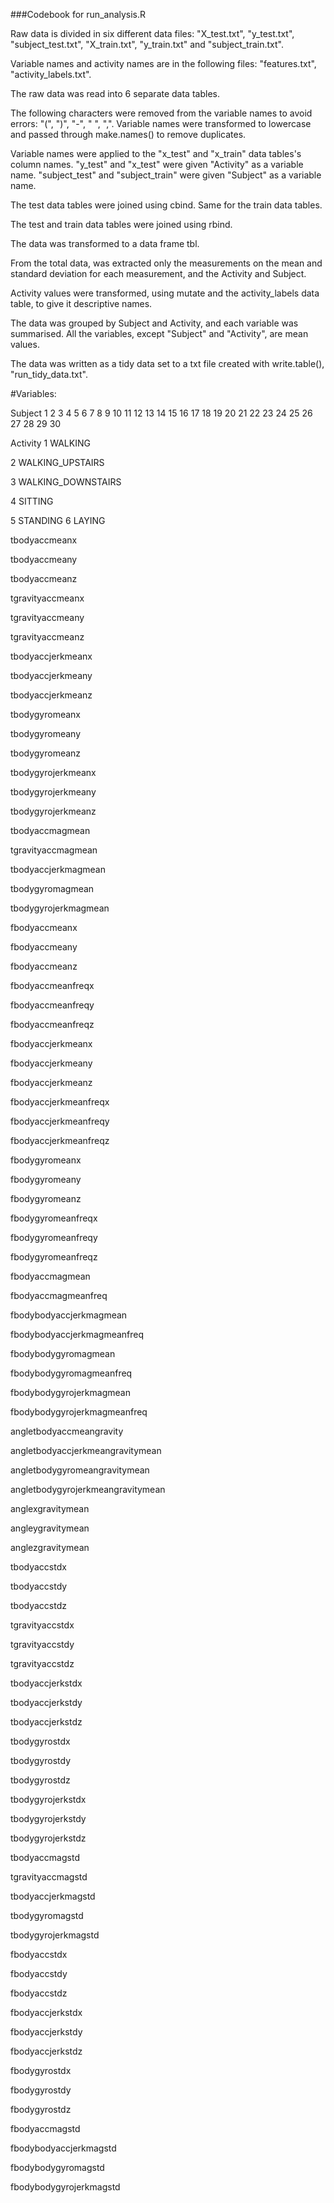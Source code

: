 ###Codebook for run_analysis.R



Raw data is divided in six different data files: "X_test.txt", "y_test.txt", "subject_test.txt", "X_train.txt", "y_train.txt" and "subject_train.txt". 

Variable names and activity names are in the following files: "features.txt", "activity_labels.txt".

The raw data was read into 6 separate data tables. 

The following characters were removed from the variable names to avoid errors: "(", ")", "-", " ", ",". Variable names were transformed to lowercase and passed through make.names() to remove duplicates.

Variable names were applied to the "x_test" and "x_train" data tables's column names. "y_test" and "x_test" were given "Activity" as a variable name. "subject_test" and "subject_train" were given "Subject" as a variable name.

The test data tables were joined using cbind. Same for the train data tables.

The test and train data tables were joined using rbind.

The data was transformed to a data frame tbl.

From the total data, was extracted only the measurements on the mean and standard deviation for each measurement, and the Activity and Subject.

Activity values were transformed, using mutate and the activity_labels data table, to give it descriptive names.

The data was grouped by Subject and Activity, and each variable was summarised. All the variables, except "Subject" and "Activity", are mean values.

The data was written as a tidy data set to a txt file created with write.table(), "run_tidy_data.txt".






#Variables:


Subject
1
2
3
4
5
6
7
8
9
10
11
12
13
14
15
16
17
18
19
20
21
22
23
24
25
26
27
28
29
30


Activity
1 WALKING

2 WALKING_UPSTAIRS

3 WALKING_DOWNSTAIRS

4 SITTING

5 STANDING
6 LAYING


tbodyaccmeanx 


tbodyaccmeany 


tbodyaccmeanz


tgravityaccmeanx


tgravityaccmeany


tgravityaccmeanz


tbodyaccjerkmeanx


tbodyaccjerkmeany


tbodyaccjerkmeanz


tbodygyromeanx


tbodygyromeany


tbodygyromeanz


tbodygyrojerkmeanx


tbodygyrojerkmeany


tbodygyrojerkmeanz


tbodyaccmagmean


tgravityaccmagmean


tbodyaccjerkmagmean


tbodygyromagmean


tbodygyrojerkmagmean


fbodyaccmeanx


fbodyaccmeany


fbodyaccmeanz


fbodyaccmeanfreqx


fbodyaccmeanfreqy


fbodyaccmeanfreqz


fbodyaccjerkmeanx


fbodyaccjerkmeany


fbodyaccjerkmeanz


fbodyaccjerkmeanfreqx


fbodyaccjerkmeanfreqy


fbodyaccjerkmeanfreqz


fbodygyromeanx


fbodygyromeany


fbodygyromeanz


fbodygyromeanfreqx


fbodygyromeanfreqy


fbodygyromeanfreqz


fbodyaccmagmean


fbodyaccmagmeanfreq


fbodybodyaccjerkmagmean


fbodybodyaccjerkmagmeanfreq


fbodybodygyromagmean


fbodybodygyromagmeanfreq


fbodybodygyrojerkmagmean


fbodybodygyrojerkmagmeanfreq


angletbodyaccmeangravity


angletbodyaccjerkmeangravitymean


angletbodygyromeangravitymean


angletbodygyrojerkmeangravitymean


anglexgravitymean


angleygravitymean


anglezgravitymean


tbodyaccstdx


tbodyaccstdy


tbodyaccstdz


tgravityaccstdx


tgravityaccstdy


tgravityaccstdz


tbodyaccjerkstdx


tbodyaccjerkstdy


tbodyaccjerkstdz


tbodygyrostdx


tbodygyrostdy


tbodygyrostdz


tbodygyrojerkstdx


tbodygyrojerkstdy


tbodygyrojerkstdz


tbodyaccmagstd


tgravityaccmagstd


tbodyaccjerkmagstd


tbodygyromagstd


tbodygyrojerkmagstd


fbodyaccstdx


fbodyaccstdy


fbodyaccstdz


fbodyaccjerkstdx


fbodyaccjerkstdy


fbodyaccjerkstdz


fbodygyrostdx


fbodygyrostdy


fbodygyrostdz


fbodyaccmagstd


fbodybodyaccjerkmagstd


fbodybodygyromagstd


fbodybodygyrojerkmagstd